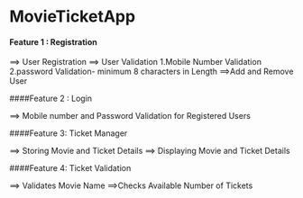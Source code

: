 # MovieTicketApp

#### Feature 1 : Registration

==> User Registration
==> User Validation
		1.Mobile Number Validation
		2.password Validation- minimum 8 characters in Length
==>Add and Remove User


####Feature 2 : Login 

==> Mobile number and Password Validation for Registered Users

####Feature 3: Ticket Manager

==> Storing Movie and Ticket Details
==> Displaying Movie and Ticket Details

####Feature 4: Ticket Validation

==> Validates Movie Name
==>Checks Available Number of Tickets

